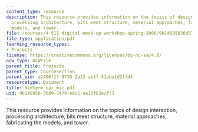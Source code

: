```yaml
---
content_type: resource
description: This resource provides information on the topics of design interaction,
  processing architecture, bits meet structure, material approaches, fabricating the
  models, and tower.
file: /courses/4-511-digital-mock-up-workshop-spring-2006/9b14695836d97479b0c5ea33f63ecf73_midterm_car_mic.pdf
file_type: application/pdf
learning_resource_types:
- Projects
license: https://creativecommons.org/licenses/by-nc-sa/4.0/
ocw_type: OCWFile
parent_title: Projects
parent_type: CourseSection
parent_uid: a2496f17-8736-2a32-ab1f-41eba1d2ffd3
resourcetype: Document
title: midterm_car_mic.pdf
uid: 9b146958-36d9-7479-b0c5-ea33f63ecf73
---
```

This resource provides information on the topics of design interaction, processing architecture, bits meet structure, material approaches, fabricating the models, and tower.